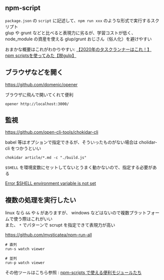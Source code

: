 npm-script
---

`package.json` の `script` に記述して、`npm run xxx` のような形式で実行するスクリプト  
glup や grunt などと比べると表現力に劣るが、学習コストが低く、node_module の資産を使える
glup/grunt おじさん（俗人化）を避けやすい

おまかな概要はこれがわかりやすい: [【2020年のタスクランナーはこれ！】npm scriptsを使ってみた【脱gulp】](https://hibi-update.org/javascript/npm-scripts/)

## ブラウザなどを開く

https://github.com/domenic/opener

ブラウザに飛んで開いてくれて便利

```
opener http://localhost:3000/
```

## 監視

https://github.com/open-cli-tools/chokidar-cli

babel 等はオプションで指定できるが、そういったものがない場合は cholidar-cli をつかうといい

```
chokidar article/*.md -c "./build.js"
```

`$SHELL` を環境変数にセットしてないとうまく動かないので、指定する必要がある

[Error $SHELL environment variable is not set](https://github.com/kimmobrunfeldt/chokidar-cli/issues/62)

## 複数の処理を実行したい

linux なら `&&` や `&` がありますが、 windows などはないので複数プラットフォームで使う際はこれがいい  
また、 `*` でパターンで scrupt を指定できて表現力が高い

https://github.com/mysticatea/npm-run-all

```
# 直列
run-s watch viewer

# 並列
run-p watch viewer
```

その他ツールはこちら参照 : [npm-scripts で使える便利モジュールたち](https://qiita.com/mysticatea/items/12bb6579b9155fd74586)

